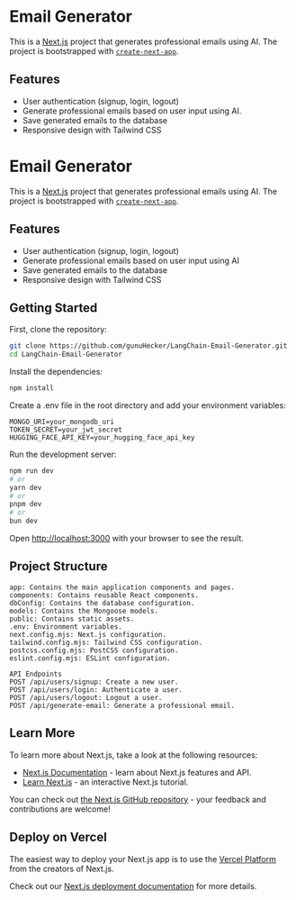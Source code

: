 # Email Generator

This is a [Next.js](https://nextjs.org) project that generates professional emails using AI. The project is bootstrapped with [`create-next-app`](https://github.com/vercel/next.js/tree/canary/packages/create-next-app).

## Features

- User authentication (signup, login, logout)
- Generate professional emails based on user input using AI.
- Save generated emails to the database
- Responsive design with Tailwind CSS

# Email Generator

This is a [Next.js](https://nextjs.org) project that generates professional emails using AI. The project is bootstrapped with [`create-next-app`](https://github.com/vercel/next.js/tree/canary/packages/create-next-app).

## Features

- User authentication (signup, login, logout)
- Generate professional emails based on user input using AI
- Save generated emails to the database
- Responsive design with Tailwind CSS

## Getting Started

First, clone the repository:

```bash
git clone https://github.com/gunuHecker/LangChain-Email-Generator.git
cd LangChain-Email-Generator
```

Install the dependencies:

```bash
npm install
```

Create a .env file in the root directory and add your environment variables:

```
MONGO_URI=your_mongodb_uri
TOKEN_SECRET=your_jwt_secret
HUGGING_FACE_API_KEY=your_hugging_face_api_key
```

Run the development server:

```bash
npm run dev
# or
yarn dev
# or
pnpm dev
# or
bun dev
```

Open [http://localhost:3000](http://localhost:3000) with your browser to see the result.

## Project Structure

```
app: Contains the main application components and pages.
components: Contains reusable React components.
dbConfig: Contains the database configuration.
models: Contains the Mongoose models.
public: Contains static assets.
.env: Environment variables.
next.config.mjs: Next.js configuration.
tailwind.config.mjs: Tailwind CSS configuration.
postcss.config.mjs: PostCSS configuration.
eslint.config.mjs: ESLint configuration.

API Endpoints
POST /api/users/signup: Create a new user.
POST /api/users/login: Authenticate a user.
POST /api/users/logout: Logout a user.
POST /api/generate-email: Generate a professional email.
```

## Learn More

To learn more about Next.js, take a look at the following resources:

- [Next.js Documentation](https://nextjs.org/docs) - learn about Next.js features and API.
- [Learn Next.js](https://nextjs.org/learn) - an interactive Next.js tutorial.

You can check out [the Next.js GitHub repository](https://github.com/vercel/next.js) - your feedback and contributions are welcome!

## Deploy on Vercel

The easiest way to deploy your Next.js app is to use the [Vercel Platform](https://vercel.com/new?utm_medium=default-template&filter=next.js&utm_source=create-next-app&utm_campaign=create-next-app-readme) from the creators of Next.js.

Check out our [Next.js deployment documentation](https://nextjs.org/docs/app/building-your-application/deploying) for more details.
